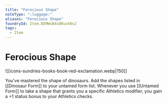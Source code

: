 ```yaml
---
title: "Ferocious Shape"
noteType: ":luggage:"
aliases: "Ferocious Shape"
foundryId: Item.N5MWsB4s8RuvkNs2
tags:
  - Item
---
```


# Ferocious Shape
![[icons-sundries-books-book-red-exclamation.webp|150]]

You've mastered the shape of dinosaurs. Add the shapes listed in [[Dinosaur Form]] to your untamed form list. Whenever you use [[Untamed Form]] to take a shape that grants you a specific Athletics modifier, you gain a +1 status bonus to your Athletics checks.
